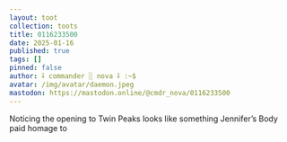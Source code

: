 ```yaml
---
layout: toot
collection: toots
title: 0116233500
date: 2025-01-16
published: true
tags: []
pinned: false
author: ⸸ commander ░ nova ⸸ :~$
avatar: /img/avatar/daemon.jpeg
mastodon: https://mastodon.online/@cmdr_nova/0116233500
---
```


Noticing the opening to Twin Peaks looks like something Jennifer’s Body paid homage to
